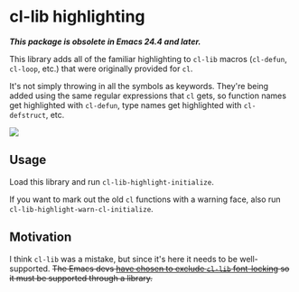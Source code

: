 # cl-lib highlighting

***This package is obsolete in Emacs 24.4 and later.***

This library adds all of the familiar highlighting to `cl-lib` macros
(`cl-defun`, `cl-loop`, etc.) that were originally provided for `cl`.

It's not simply throwing in all the symbols as keywords. They're being
added using the same regular expressions that `cl` gets, so function
names get highlighted with `cl-defun`, type names get highlighted with
`cl-defstruct`, etc.

![](http://i.imgur.com/hwenyf3.png)

## Usage

Load this library and run `cl-lib-highlight-initialize`.

If you want to mark out the old `cl` functions with a warning face,
also run `cl-lib-highlight-warn-cl-initialize`.

## Motivation

I think `cl-lib` was a mistake, but since it's here it needs to be
well-supported. ~~The Emacs devs [have chosen to exclude `cl-lib`
font-locking][m] so it must be supported through a library.~~


[m]: http://emacs.1067599.n5.nabble.com/bug-12761-cl-lib-el-functions-do-not-get-font-locked-like-cl-el-ones-td268332.html
